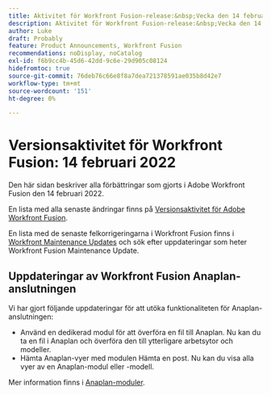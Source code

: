 ```yaml
---
title: Aktivitet för Workfront Fusion-release:&nbsp;Vecka den 14 februari 2022
description: Aktivitet för Workfront Fusion-release:&nbsp;Vecka den 14 februari 2022
author: Luke
draft: Probably
feature: Product Announcements, Workfront Fusion
recommendations: noDisplay, noCatalog
exl-id: f6b9cc4b-45d6-42dd-9c6e-29d905c08124
hidefromtoc: true
source-git-commit: 76deb76c66e8f8a7dea721378591ae035b8d42e7
workflow-type: tm+mt
source-wordcount: '151'
ht-degree: 0%

---
```


# Versionsaktivitet för Workfront Fusion: 14 februari 2022

Den här sidan beskriver alla förbättringar som gjorts i Adobe Workfront Fusion den 14 februari 2022.

En lista med alla senaste ändringar finns på [Versionsaktivitet för Adobe Workfront Fusion](../../../product-announcements/product-releases/fusion-release-activity/fusion-release-activity.md).

En lista med de senaste felkorrigeringarna i Workfront Fusion finns i [Workfront Maintenance Updates](https://experienceleague.adobe.com/docs/workfront-known-issues/releases/current-updates.html) och sök efter uppdateringar som heter Workfront Fusion Maintenance Update.

## Uppdateringar av Workfront Fusion Anaplan-anslutningen

Vi har gjort följande uppdateringar för att utöka funktionaliteten för Anaplan-anslutningen:

* Använd en dedikerad modul för att överföra en fil till Anaplan. Nu kan du ta en fil i Anaplan och överföra den till ytterligare arbetsytor och modeller.
* Hämta Anaplan-vyer med modulen Hämta en post. Nu kan du visa alla vyer av en Anaplan-modul eller -modell.

Mer information finns i [Anaplan-moduler](../../../workfront-fusion/apps-and-their-modules/anaplan-modules.md).
